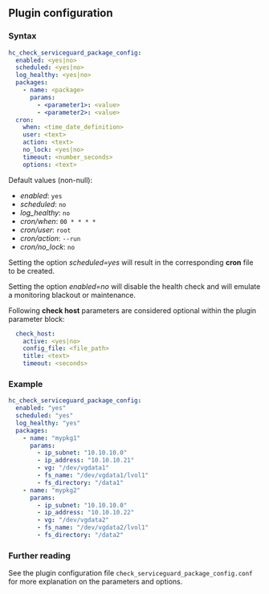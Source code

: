 ## Plugin configuration

### Syntax

```yaml
hc_check_serviceguard_package_config:
  enabled: <yes|no>
  scheduled: <yes|no>
  log_healthy: <yes|no>
  packages:
    - name: <package>
      params:
        - <parameter1>: <value>
        - <parameter2>: <value>
  cron:
    when: <time_date_definition>
    user: <text>
    action: <text>
    no_lock: <yes|no>
    timeout: <number_seconds>
    options: <text>        
```

Default values (non-null):
* *enabled*: `yes`
* *scheduled*: `no`
* *log_healthy*: `no`
* *cron/when*: `00 * * * *`
* *cron/user*: `root`
* *cron/action*: `--run`
* *cron/no_lock*: `no`

Setting the option *scheduled=yes* will result in the corresponding **cron** file to be created.

Setting the option *enabled=no* will disable the health check and will emulate a monitoring blackout or maintenance.

Following **check host** parameters are considered optional within the plugin parameter block:

```yaml
  check_host:
    active: <yes|no>
    config_file: <file_path>
    title: <text>
    timeout: <seconds>
```

### Example

```yaml
hc_check_serviceguard_package_config:
  enabled: "yes"
  scheduled: "yes"    
  log_healthy: "yes"
  packages:
    - name: "mypkg1"
      params:
        - ip_subnet: "10.10.10.0"
        - ip_address: "10.10.10.21"
        - vg: "/dev/vgdata1"
        - fs_name: "/dev/vgdata1/lvol1"
        - fs_directory: "/data1"
    - name: "mypkg2"
      params:
        - ip_subnet: "10.10.10.0"
        - ip_address: "10.10.10.22"
        - vg: "/dev/vgdata2"
        - fs_name: "/dev/vgdata2/lvol1"
        - fs_directory: "/data2"
```

### Further reading

See the plugin configuration file `check_serviceguard_package_config.conf` for more explanation on the parameters and options.
